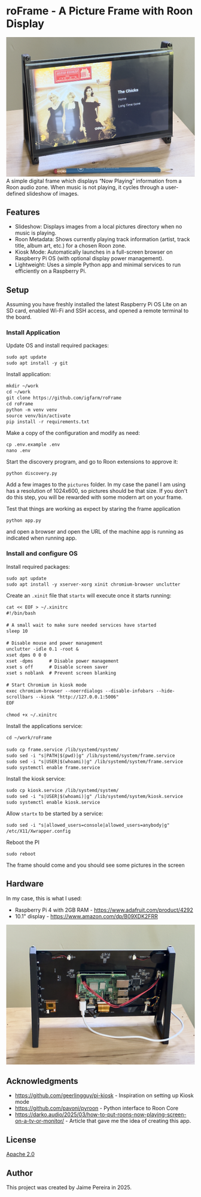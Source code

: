 # roFrame - A Picture Frame with Roon Display

![roFrame](assets/pic1.png)
A simple digital frame which displays “Now Playing” information from a Roon audio zone. When music is not playing, it cycles through a user-defined slideshow of images.

## Features

- Slideshow: Displays images from a local pictures directory when no music is playing.
- Roon Metadata: Shows currently playing track information (artist, track title, album art, etc.) for a chosen Roon zone.
- Kiosk Mode: Automatically launches in a full-screen browser on Raspberry Pi OS (with optional display power management).
- Lightweight: Uses a simple Python app and minimal services to run efficiently on a Raspberry Pi.

## Setup

Assuming you have freshly installed the latest Raspberry Pi OS Lite on an SD card, enabled Wi-Fi and SSH access, and opened a remote terminal to the board.

### Install Application

Update OS and install required packages:

    sudo apt update
    sudo apt install -y git

Install application:

    mkdir ~/work
    cd ~/work
    git clone https://github.com/igfarm/roFrame
    cd roFrame
    python -m venv venv
    source venv/bin/activate
    pip install -r requirements.txt

Make a copy of the configuration and modify as need:

    cp .env.example .env
    nano .env

Start the discovery program, and go to Roon extensions to approve it:

    python discovery.py

Add a few images to the `pictures` folder. In my case the panel I am using has a resolution of 1024x600, so pictures should be that size. If you don't do this step, you will be rewarded with some modern art on your frame.

Test that things are working as expect by staring the frame application

    python app.py

and open a browser and open the URL of the machine app is running as indicated when running app.

### Install and configure OS

Install required packages:

    sudo apt update
    sudo apt install -y xserver-xorg xinit chromium-browser unclutter

Create an `.xinit` file that `startx` will execute once it starts running:

    cat << EOF > ~/.xinitrc
    #!/bin/bash

    # A small wait to make sure needed services have started
    sleep 10

    # Disable mouse and power management
    unclutter -idle 0.1 -root &
    xset dpms 0 0 0
    xset -dpms      # Disable power management
    xset s off      # Disable screen saver
    xset s noblank  # Prevent screen blanking

    # Start Chromium in kiosk mode
    exec chromium-browser --noerrdialogs --disable-infobars --hide-scrollbars --kiosk "http://127.0.0.1:5006"
    EOF

    chmod +x ~/.xinitrc

Install the applications service:

    cd ~/work/roFrame

    sudo cp frame.service /lib/systemd/system/
    sudo sed -i "s|PATH|$(pwd)|g" /lib/systemd/system/frame.service
    sudo sed -i "s|USER|$(whoami)|g" /lib/systemd/system/frame.service
    sudo systemctl enable frame.service

Install the kiosk service:

    sudo cp kiosk.service /lib/systemd/system/
    sudo sed -i "s|USER|$(whoami)|g" /lib/systemd/system/kiosk.service
    sudo systemctl enable kiosk.service

Allow `startx` to be started by a service:

    sudo sed -i "s|allowed_users=console|allowed_users=anybody|g" /etc/X11/Xwrapper.config

Reboot the PI

    sudo reboot

The frame should come and you should see some pictures in the screen

## Hardware

In my case, this is what I used:

- Raspberry Pi 4 with 2GB RAM - https://www.adafruit.com/product/4292
- 10.1" display - https://www.amazon.com/dp/B09XDK2FRR

![roFrame back](assets/pic2.png)

## Acknowledgments

- https://github.com/geerlingguy/pi-kiosk - Inspiration on setting up Kiosk mode
- https://github.com/pavoni/pyroon - Python interface to Roon Core
- https://darko.audio/2025/03/how-to-put-roons-now-playing-screen-on-a-tv-or-monitor/ - Article that gave me the idea of creating this app.

## License

[Apache 2.0](LICENSE)

## Author

This project was created by Jaime Pereira in 2025.
